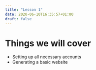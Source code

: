```yaml
---
title: "Lesson 1"
date: 2020-06-10T16:35:57+01:00
draft: false
---
```

# Things we will cover

- Setting up all necessary accounts
- Generating a basic website
